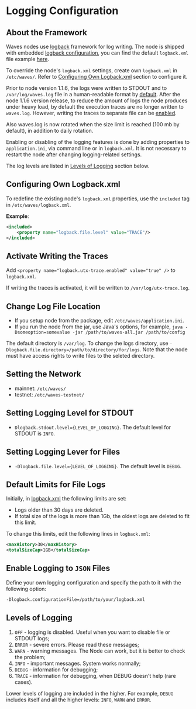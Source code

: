 # Logging Configuration

## About the Framework

Waves nodes use [logback](https://logback.qos.ch/documentation.html) framework for log writing. The node is shipped with embedded [logback configuration](https://logback.qos.ch/manual/configuration.html), you can find the default `logback.xml` file example [here](https://github.com/wavesplatform/Waves/blob/master/node/src/main/resources/logback.xml).

To override the node's `logback.xml` settings, create own `logback.xml` in `/etc/waves/`. Refer to [Configuring Own Logback.xml](#own-logback) section to configure it.

Prior to node version 1.1.6, the logs were written to STDOUT and to `/var/log/waves.log` file in a human-readable format by [default](https://github.com/wavesplatform/Waves/blob/master/node/src/main/resources/logback.xml). After the node 1.1.6 version release, to reduce the amount of logs the node produces under heavy load,  by default the execution traces are no longer written to `waves.log`. However, writing the traces to separate file can be [enabled](#enable-traces).

Also waves.log is now rotated when the size limit is reached (100 mb by default), in addition to daily rotation.

Enabling or disabling of the logging features is done by adding properties to `application.ini`, via command line or in `logback.xml`. It is not necessary to restart the node after changing logging-related settings.

The log levels are listed in [Levels of Logging](#loglevels) section below.

## Configuring Own Logback.xml <a id="own-logback"></a>

To redefine the existing node's `logback.xml` properties, use the `included` tag in `/etc/waves/logback.xml`.

**Example**:

```xml
<included>
    <property name="logback.file.level" value="TRACE"/>
</included>
```

## Activate Writing the Traces <a id="enable-traces"></a>

Add `<property name="logback.utx-trace.enabled" value="true" />` to `logback.xml`.

If writing the traces is activated, it will be written to `/var/log/utx-trace.log`.

## Change Log File Location

* If you setup node from the package, edit `/etc/waves/application.ini`.
* If you run the node from the jar, use Java's options, for example, `java -Dsomeoption=somevalue -jar /path/to/waves-all.jar /path/to/config`

The default directory is `/var/log`. To change the logs directory, use `-Dlogback.file.directory=/path/to/directory/for/logs`. Note that the node must have access rights to write files to the seleted directory.

## Setting the Network

* mainnet: `/etc/waves/`
* testnet: `/etc/waves-testnet/`

## Setting Logging Level for STDOUT

* `Dlogback.stdout.level={LEVEL_OF_LOGGING}`. The default level for STDOUT is `INFO`.

## Setting Logging Lever for Files

* `-Dlogback.file.level={LEVEL_OF_LOGGING}`. The default level is `DEBUG`.

## Default Limits for File Logs

Initially, in [logback.xml](https://github.com/wavesplatform/Waves/blob/master/node/src/main/resources/logback.xml) the following limits are set:

* Logs older than 30 days are deleted.
* If total size of the logs is more than 1Gb, the oldest logs are deleted to fit this limit.

To change this limits, edit the following lines in `logback.xml`:

```xml
<maxHistory>30</maxHistory>
<totalSizeCap>1GB</totalSizeCap>
```

## Enable Logging to `JSON` Files

Define your own logging configuration and specify the path to it with the following option:

```bash
-Dlogback.configurationFile=/path/to/your/logback.xml
```

## Levels of Logging <a id="loglevels"></a>

1. `OFF` - logging is disabled. Useful when you want to disable file or STDOUT logs;
2. `ERROR` - severe errors. Please read these messages;
3. `WARN` - warning messages. The Node can work, but it is better to check the problem;
4. `INFO` - important messages. System works normally;
5. `DEBUG` - information for debugging;
6. `TRACE` - information for debugging, when DEBUG doesn't help \(rare cases\).

Lower levels of logging are included in the higher. For example, `DEBUG` includes itself and all the higher levels: `INFO`, `WARN` and `ERROR`.
